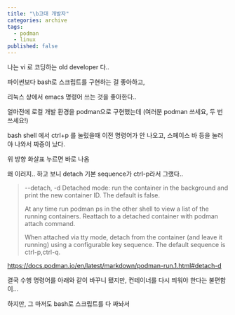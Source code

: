 ```yaml
---
title: "\b고대 개발자"
categories: archive
tags:
  - podman
  - linux
published: false
---
```

나는 vi 로 코딩하는 old developer 다..

파이썬보다 bash로 스크립트를 구현하는 걸 좋아하고,

리눅스 상에서 emacs 명령어 쓰는 것을 좋아한다..


얼마전에 로컬 개발 환경을 podman으로 구현했는데 (여러분 podman 쓰세요, 두 번 쓰세요!)

bash shell 에서 ctrl+p 를 눌렀을때 이전 명령어가 안 나오고, 스페이스 바 등을 눌러야 나와서 짜증이 났다.

위 방향 화살표 누르면 바로 나옴


왜 이러지.. 하고 보니 detach 기본 sequence가 ctrl-p라서 그랬다..

> --detach, -d
> Detached mode: run the container in the background and print the new container ID. The default is false.
> 
> At any time run podman ps in the other shell to view a list of the running containers. Reattach to a detached container with podman attach command.
> 
> When attached via tty mode, detach from the container (and leave it running) using a configurable key sequence. The default sequence is ctrl-p,ctrl-q.

https://docs.podman.io/en/latest/markdown/podman-run.1.html#detach-d


결국 수행 명령어를 아래와 같이 바꾸니 됐지만, 컨테이너를 다시 띄워야 한다는 불편함이...

하지만, 그 마저도 bash로 스크립트를 다 짜놔서 